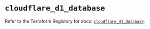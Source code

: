 # `cloudflare_d1_database`

Refer to the Terraform Registory for docs: [`cloudflare_d1_database`](https://registry.terraform.io/providers/cloudflare/cloudflare/4.21.0/docs/resources/d1_database).
